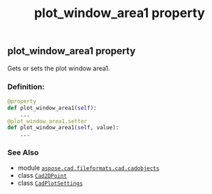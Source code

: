 ﻿---
title: plot_window_area1 property
second_title: Aspose.CAD for Python via .NET API References
description: 
type: docs
weight: 290
url: /python-net/aspose.cad.fileformats.cad.cadobjects/cadplotsettings/plot_window_area1/
is_root: false
---

## plot_window_area1 property


Gets or sets the plot window area1.
### Definition:
```python
@property
def plot_window_area1(self):
    ...
@plot_window_area1.setter
def plot_window_area1(self, value):
    ...
```

### See Also
* module [`aspose.cad.fileformats.cad.cadobjects`](../../)
* class [`Cad2DPoint`](/cad/python-net/aspose.cad.fileformats.cad.cadobjects/cad2dpoint)
* class [`CadPlotSettings`](/cad/python-net/aspose.cad.fileformats.cad.cadobjects/cadplotsettings)

